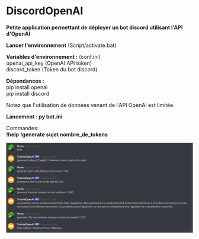 # DiscordOpenAI
**Petite application permettant de déployer un bot discord utilisant l'API d'OpenAI** <br> 
 
**Lancer l'environnement** (Script/activate.bat) <br>

**Variables d'environnement :** (conf.ini)<br>
    openai_api_key (OpenAI API token)<br>
    discord_token (Token du bot discord)<br>

**Dépendances :** <br>
    pip install openai<br>
    pip install discord<br>

Notez que l'utilisation de données venant de l'API OpenAI est limitée.<br>

**Lancement : py bot.ini** <br>

Commandes:  <br>
**!help**
**!generate sujet nombre_de_tokens** <br>

![Apercu](/screenexample.png?raw=true "Apercu") 